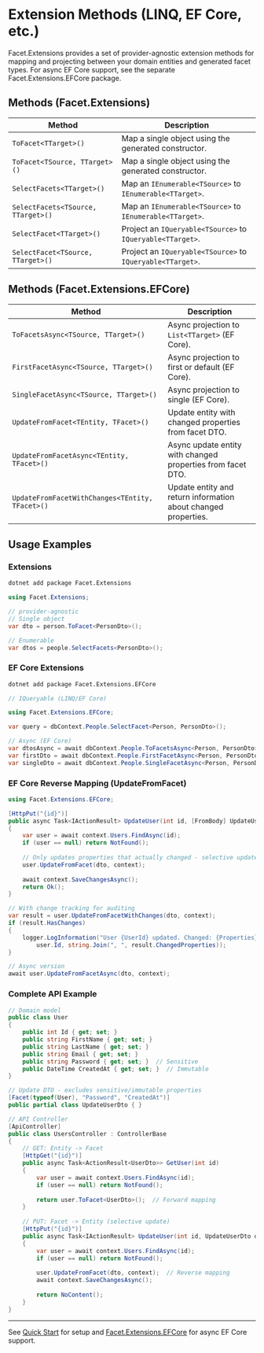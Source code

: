 # Extension Methods (LINQ, EF Core, etc.)

Facet.Extensions provides a set of provider-agnostic extension methods for mapping and projecting between your domain entities and generated facet types.
For async EF Core support, see the separate Facet.Extensions.EFCore package.

## Methods (Facet.Extensions)

| Method                              | Description                                                      |
|------------------------------------- |------------------------------------------------------------------|
| `ToFacet<TTarget>()`        | Map a single object using the generated constructor.              |
| `ToFacet<TSource, TTarget>()`        | Map a single object using the generated constructor.              |
| `SelectFacets<TTarget>()`   | Map an `IEnumerable<TSource>` to `IEnumerable<TTarget>`.          |
| `SelectFacets<TSource, TTarget>()`   | Map an `IEnumerable<TSource>` to `IEnumerable<TTarget>`.          |
| `SelectFacet<TTarget>()`    | Project an `IQueryable<TSource>` to `IQueryable<TTarget>`.        |
| `SelectFacet<TSource, TTarget>()`    | Project an `IQueryable<TSource>` to `IQueryable<TTarget>`.        |

## Methods (Facet.Extensions.EFCore)

| Method                              | Description                                                      |
|------------------------------------- |------------------------------------------------------------------|
| `ToFacetsAsync<TSource, TTarget>()`  | Async projection to `List<TTarget>` (EF Core).                    |
| `FirstFacetAsync<TSource, TTarget>()`| Async projection to first or default (EF Core).                   |
| `SingleFacetAsync<TSource, TTarget>()`| Async projection to single (EF Core).                            |
| `UpdateFromFacet<TEntity, TFacet>()`| Update entity with changed properties from facet DTO.            |
| `UpdateFromFacetAsync<TEntity, TFacet>()`| Async update entity with changed properties from facet DTO.  |
| `UpdateFromFacetWithChanges<TEntity, TFacet>()`| Update entity and return information about changed properties. |

## Usage Examples

### Extensions

```bash
dotnet add package Facet.Extensions
```

```csharp
using Facet.Extensions;

// provider-agnostic
// Single object
var dto = person.ToFacet<PersonDto>();

// Enumerable
var dtos = people.SelectFacets<PersonDto>();
```

### EF Core Extensions

```bash
dotnet add package Facet.Extensions.EFCore
```

```csharp
// IQueryable (LINQ/EF Core)

using Facet.Extensions.EFCore; 

var query = dbContext.People.SelectFacet<Person, PersonDto>();

// Async (EF Core)
var dtosAsync = await dbContext.People.ToFacetsAsync<Person, PersonDto>();
var firstDto = await dbContext.People.FirstFacetAsync<Person, PersonDto>();
var singleDto = await dbContext.People.SingleFacetAsync<Person, PersonDto>();
```

### EF Core Reverse Mapping (UpdateFromFacet)

```csharp
using Facet.Extensions.EFCore;

[HttpPut("{id}")]
public async Task<IActionResult> UpdateUser(int id, [FromBody] UpdateUserDto dto)
{
    var user = await context.Users.FindAsync(id);
    if (user == null) return NotFound();
    
    // Only updates properties that actually changed - selective update
    user.UpdateFromFacet(dto, context);
    
    await context.SaveChangesAsync();
    return Ok();
}

// With change tracking for auditing
var result = user.UpdateFromFacetWithChanges(dto, context);
if (result.HasChanges)
{
    logger.LogInformation("User {UserId} updated. Changed: {Properties}", 
        user.Id, string.Join(", ", result.ChangedProperties));
}

// Async version
await user.UpdateFromFacetAsync(dto, context);
```

### Complete API Example

```csharp
// Domain model
public class User
{
    public int Id { get; set; }
    public string FirstName { get; set; }
    public string LastName { get; set; }
    public string Email { get; set; }
    public string Password { get; set; }  // Sensitive
    public DateTime CreatedAt { get; set; }  // Immutable
}

// Update DTO - excludes sensitive/immutable properties
[Facet(typeof(User), "Password", "CreatedAt")]
public partial class UpdateUserDto { }

// API Controller
[ApiController]
public class UsersController : ControllerBase
{
    // GET: Entity -> Facet
    [HttpGet("{id}")]
    public async Task<ActionResult<UserDto>> GetUser(int id)
    {
        var user = await context.Users.FindAsync(id);
        if (user == null) return NotFound();
        
        return user.ToFacet<UserDto>();  // Forward mapping
    }
    
    // PUT: Facet -> Entity (selective update)
    [HttpPut("{id}")]
    public async Task<IActionResult> UpdateUser(int id, UpdateUserDto dto)
    {
        var user = await context.Users.FindAsync(id);
        if (user == null) return NotFound();
        
        user.UpdateFromFacet(dto, context);  // Reverse mapping
        await context.SaveChangesAsync();
        
        return NoContent();
    }
}
```

---

See [Quick Start](02_QuickStart.md) for setup and [Facet.Extensions.EFCore](https://www.nuget.org/packages/Facet.Extensions.EFCore) for async EF Core support.
